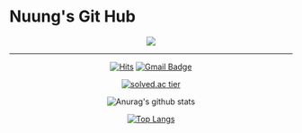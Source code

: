 # Nuung's Git Hub
<div align = "center">
  <img src="https://i.pinimg.com/originals/e4/26/70/e426702edf874b181aced1e2fa5c6cde.gif">
</div>
          
  ---

<div align = "center">
  
[![Hits](https://hits.seeyoufarm.com/api/count/incr/badge.svg?url=https%3A%2F%2Fgithub.com%2FNuung&count_bg=%235ECAF1&title_bg=%23555555&icon=discord.svg&icon_color=%23E7E7E7&title=HITS&edge_flat=false)](https://hits.seeyoufarm.com)
[![Gmail Badge](https://img.shields.io/badge/Gmail-d14836?style=flat&logo=Gmail&logoColor=white&link=mailto:snugyun01@gmail.com)](mailto:qlgks1@gmail.com)

  [![solved.ac tier](http://mazassumnida.wtf/api/generate_badge?boj=qlgks1)](https://solved.ac/qlgks1)

  ![Anurag's github stats](https://github-readme-stats.vercel.app/api?username=Nuung&theme=dark&show_icons=true)

  [![Top Langs](https://github-readme-stats.vercel.app/api/top-langs/?username=Nuung&theme=dark&layout=compact)](https://github.com/anuraghazra/github-readme-stats)
  
</div>
